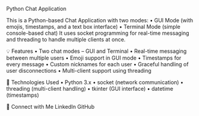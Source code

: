 Python Chat Application

This is a Python-based Chat Application with two modes:
  • GUI Mode (with emojis, timestamps, and a text box interface)
  • Terminal Mode (simple console-based chat) 
It uses socket programming for real-time messaging and threading to handle multiple clients at once.

💡 Features 
 • Two chat modes – GUI and Terminal
 • Real-time messaging between multiple users
 • Emoji support in GUI mode
 • Timestamps for every message
 • Custom nicknames for each user
 • Graceful handling of user disconnections
 • Multi-client support using threading

🧪 Technologies Used
   • Python 3.x
   • socket (network communication)
   • threading (multi-client handling)
   • tkinter (GUI interface)
   • datetime (timestamps)

🔗 Connect with Me LinkedIn GitHub
